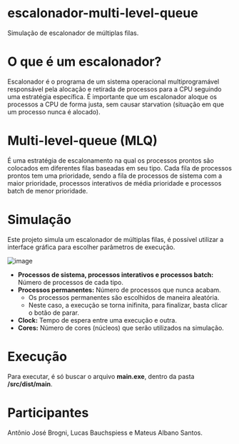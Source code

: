 # escalonador-multi-level-queue
Simulação de escalonador de múltiplas filas.<br>

<h1>O que é um escalonador?</h1>
Escalonador é o programa de um sistema operacional multiprogramável responsável pela alocação e retirada de processos para a CPU seguindo uma estratégia específica.
É importante que um escalonador aloque os processos a CPU de forma justa, sem causar starvation (situação em que um processo nunca é alocado). 

<h1>Multi-level-queue (MLQ)</h1>
É uma estratégia de escalonamento na qual os processos prontos são colocados em diferentes filas baseadas em seu tipo.  Cada fila de processos prontos tem uma prioridade, sendo a fila de processos de sistema com a maior prioridade, processos interativos de média prioridade e processos batch de menor prioridade.

 
<h1>Simulação</h1>
Este projeto simula um escalonador de múltiplas filas, é possível utilizar a interface gráfica para escolher parâmetros de execução.

![image](https://github.com/user-attachments/assets/825611bd-4cf9-4c51-b837-41e161b31485)

<ul>
  <li>
    <strong>Processos de sistema, processos interativos e processos batch:</strong> Número de processos de cada tipo.
  </li>
  <li>
    <strong>Processos permanentes:</strong> Número de processos que nunca acabam.
    <ul>
      <li>
        Os processos permanentes são escolhidos de maneira aleatória.
      </li>
      <li>
        Neste caso, a execução se torna inifinita, para finalizar, basta clicar o botão de parar.
      </li>
    </ul>
  </li>
  <li>
    <strong>Clock:</strong> Tempo de espera entre uma execução e outra.
  </li>
  <li>
    <strong>Cores:</strong> Número de cores (núcleos) que serão utilizados na simulação.
  </li>
</ul>

<h1>Execução</h1>
Para executar, é só buscar o arquivo <strong>main.exe</strong>, dentro da pasta <strong>/src/dist/main</strong>.

<h1>Participantes</h1>
Antônio José Brogni, Lucas Bauchspiess e Mateus Albano Santos.

